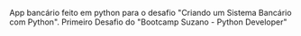 App bancário feito em python para o desafio "Criando um Sistema Bancário com Python".
Primeiro Desafio do "Bootcamp Suzano - Python Developer"
